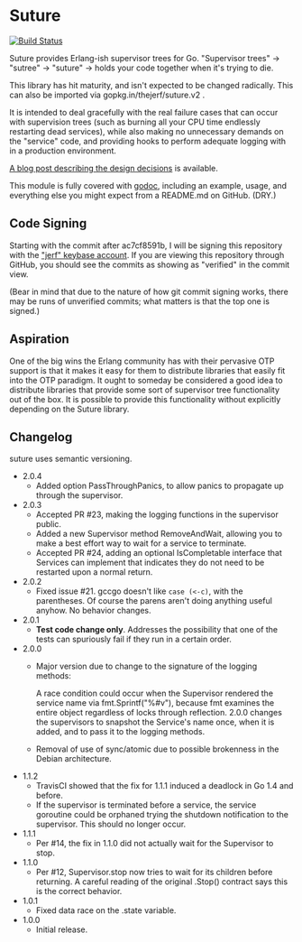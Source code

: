 Suture
======

[![Build Status](https://travis-ci.org/thejerf/suture.png?branch=master)](https://travis-ci.org/thejerf/suture)

Suture provides Erlang-ish supervisor trees for Go. "Supervisor trees" ->
"sutree" -> "suture" -> holds your code together when it's trying to die.

This library has hit maturity, and isn't expected to be changed
radically. This can also be imported via gopkg.in/thejerf/suture.v2 .

It is intended to deal gracefully with the real failure cases that can
occur with supervision trees (such as burning all your CPU time endlessly
restarting dead services), while also making no unnecessary demands on the
"service" code, and providing hooks to perform adequate logging with in a
production environment.

[A blog post describing the design decisions](http://www.jerf.org/iri/post/2930)
is available.

This module is fully covered with [godoc](http://godoc.org/github.com/thejerf/suture),
including an example, usage, and everything else you might expect from a
README.md on GitHub. (DRY.)

Code Signing
------------

Starting with the commit after ac7cf8591b, I will be signing this repository
with the ["jerf" keybase account](https://keybase.io/jerf). If you are viewing
this repository through GitHub, you should see the commits as showing as
"verified" in the commit view.

(Bear in mind that due to the nature of how git commit signing works, there
may be runs of unverified commits; what matters is that the top one is signed.)

Aspiration
----------

One of the big wins the Erlang community has with their pervasive OTP
support is that it makes it easy for them to distribute libraries that
easily fit into the OTP paradigm. It ought to someday be considered a good
idea to distribute libraries that provide some sort of supervisor tree
functionality out of the box. It is possible to provide this functionality
without explicitly depending on the Suture library.

Changelog
---------

suture uses semantic versioning.

* 2.0.4
  * Added option PassThroughPanics, to allow panics to propagate up through
    the supervisor.
* 2.0.3
  * Accepted PR #23, making the logging functions in the supervisor public.
  * Added a new Supervisor method RemoveAndWait, allowing you to make a
    best effort way to wait for a service to terminate.
  * Accepted PR #24, adding an optional IsCompletable interface that
    Services can implement that indicates they do not need to be restarted
    upon a normal return.
* 2.0.2
  * Fixed issue #21. gccgo doesn't like `case (<-c)`, with the parentheses.
    Of course the parens aren't doing anything useful anyhow. No behavior
    changes.
* 2.0.1
  * __Test code change only__. Addresses the possibility that one of the
    tests can spuriously fail if they run in a certain order.
* 2.0.0
  * Major version due to change to the signature of the logging methods:

    A race condition could occur when the Supervisor rendered the service
    name via fmt.Sprintf("%#v"), because fmt examines the entire object
    regardless of locks through reflection. 2.0.0 changes the supervisors
    to snapshot the Service's name once, when it is added, and to pass it
    to the logging methods.
  * Removal of use of sync/atomic due to possible brokenness in the Debian
    architecture.
* 1.1.2
  * TravisCI showed that the fix for 1.1.1 induced a deadlock in Go 1.4 and
    before.
  * If the supervisor is terminated before a service, the service goroutine
    could be orphaned trying the shutdown notification to the supervisor.
    This should no longer occur.
* 1.1.1
  * Per #14, the fix in 1.1.0 did not actually wait for the Supervisor
    to stop.
* 1.1.0
  * Per #12, Supervisor.stop now tries to wait for its children before
    returning. A careful reading of the original .Stop() contract
    says this is the correct behavior.
* 1.0.1
  * Fixed data race on the .state variable.
* 1.0.0
  * Initial release.
